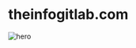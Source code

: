 # theinfogitlab.com


![hero](https://user-images.githubusercontent.com/83747215/144740335-8024f29d-89b8-4084-9e7a-89ea15af82ae.png)

